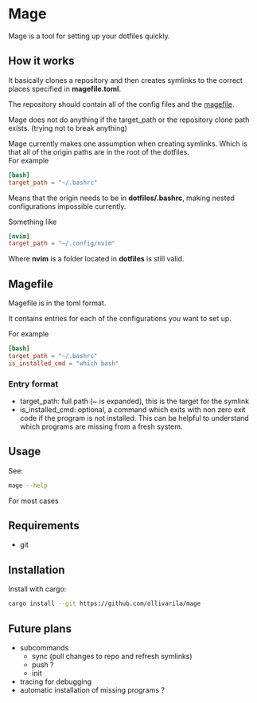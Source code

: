 # Mage

Mage is a tool for setting up your dotfiles quickly.

## How it works

It basically clones a repository and then creates symlinks to the correct places specified in **magefile.toml**.

The repository should contain all of the config files and the [magefile](#magefile).

Mage does not do anything if the target_path or the repository clone path exists. (trying not to break anything)

Mage currently makes one assumption when creating symlinks. Which is that all of the origin paths are in the root of the dotfiles.  
For example

```toml
[bash]
target_path = "~/.bashrc"
```

Means that the origin needs to be in **dotfiles/.bashrc**, making nested configurations impossible currently.

Something like

```toml
[nvim]
target_path = "~/.config/nvim"
```

Where **nvim** is a folder located in **dotfiles** is still valid.

## Magefile

Magefile is in the toml format.

It contains entries for each of the configurations you want to set up.

For example

```toml
[bash]
target_path = "~/.bashrc"
is_installed_cmd = "which bash"
```

### Entry format

- target_path: full path (~ is expanded), this is the target for the symlink
- is_installed_cmd: optional, a command which exits with non zero exit code if the program is not installed. This can be helpful to understand which programs are missing from a fresh system.

## Usage

See:

```sh
mage --help
```

For most cases

## Requirements

- git

## Installation

Install with cargo:

```sh
cargo install --git https://github.com/ollivarila/mage
```

## Future plans

- subcommands
  - sync (pull changes to repo and refresh symlinks)
  - push ?
  - init
- tracing for debugging
- automatic installation of missing programs ?
